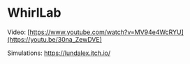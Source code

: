 # WhirlLab
Video: [https://www.youtube.com/watch?v=MV94e4WcRYU](https://youtu.be/30na_ZewDVE)

Simulations: https://lundalex.itch.io/
